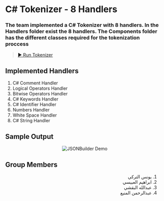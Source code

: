 # C# Tokenizer - 8 Handlers

### The team implemented a C# Tokenizer with 8 handlers. In the Handlers folder exist the 8 handlers. The Components folder has the different classes required for the tokenization proccess

> [▶ Run Tokenizer](https://dotnetfiddle.net/P3nzBA)

## Implemented Handlers

1. C# Comment Handler
2. Logical Operators Handler
3. Bitwise Operators Handler
4. C# Keywords Handler
5. C# Identifier Handler
6. Numbers Handler
7. White Space Handler
8. C# String Handler

## Sample Output

<p align="center">
  <img alt="JSONBuilder Demo" src="https://github.com/YounesAlturkey/tokenizer-app/blob/master/demo.png">
</p>

## Group Members

<div align="right" dir="rtl">  
  
1. يونس التركي
2. ابراهيم العبيسي
3. عبدالله البقشي
4. عبدالرحمن المنيع

</div>

